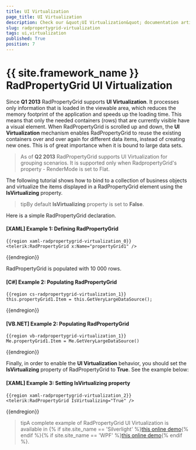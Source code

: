 ```yaml
---
title: UI Virtualization
page_title: UI Virtualization
description: Check our &quot;UI Virtualization&quot; documentation article for the RadPropertyGrid {{ site.framework_name }} control.
slug: radpropertygrid-virtualization
tags: ui,virtualization
published: True
position: 7
---
```


# {{ site.framework_name }} RadPropertyGrid UI Virtualization

Since __Q1 2013__ RadPropertyGrid supports __UI Virtualization__. It processes only information that is loaded in the viewable area, which reduces the memory footprint of the application and speeds up the loading time. This means that only the needed containers (rows) that are currently visible have a visual element. When RadPropertyGrid is scrolled up and down, the __UI Virtualization__ mechanism enables RadPropertyGrid to reuse the existing containers over and over again for different data items, instead of creating new ones. This is of great importance when it is bound to large data sets.

> As of __Q2 2013__ RadPropertyGrid supports UI Virtualization for grouping scenarios. It is supported only when RadpropertyGrid's property - RenderMode is set to Flat.

The following tutorial shows how to bind to a collection of business objects and virtualize the items displayed in a RadPropertyGrid element using the __IsVirtualizing__ property.

>tipBy default __IsVirtualizing__ property is set to __False__.

Here is a simple RadPropertyGrid declaration.

#### __[XAML] Example 1: Defining RadPropertyGrid__

	{{region xaml-radpropertygrid-virtualization_0}}
	<telerik:RadPropertyGrid x:Name="propertyGrid1" />
{{endregion}}

RadPropertyGrid is populated with 10 000 rows.

#### __[C#] Example 2: Populating RadPropertyGrid__

	{{region cs-radpropertygrid-virtualization_1}}
	this.propertyGrid1.Item = this.GetVeryLargeDataSource();
{{endregion}}

#### __[VB.NET] Example 2: Populating RadPropertyGrid__

	{{region vb-radpropertygrid-virtualization_1}}
	Me.propertyGrid1.Item = Me.GetVeryLargeDataSource()
{{endregion}}

Finally, in order to enable the __UI Virtualization__ behavior, you should set the __IsVirtualizing__ property of RadPropertyGrid to __True__. See the example below:
      

#### __[XAML] Example 3: Setting IsVirtualizing property__

	{{region xaml-radpropertygrid-virtualization_2}}
	<telerik:RadPropertyGrid IsVirtualizing="True" />
{{endregion}}

>tipA complete example of RadPropertyGrid UI Virtualization is available in {% if site.site_name == 'Silverlight' %}[this online demo](https://demos.telerik.com/silverlight/#PropertyGrid/Virtualization){% endif %}{% if site.site_name == 'WPF' %}[this online demo](https://demos.telerik.com/wpf/#PropertyGrid/Virtualization){% endif %}.
